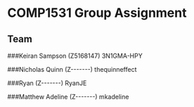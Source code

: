 # COMP1531 Group Assignment

## Team

###Keiran Sampson 		(Z5168147)		3N1GMA-HPY

###Nicholas Quinn		(Z-------)		thequinneffect

###Ryan 				(Z-------)		RyanJE

###Matthew Adeline 		(Z-------)		mkadeline
